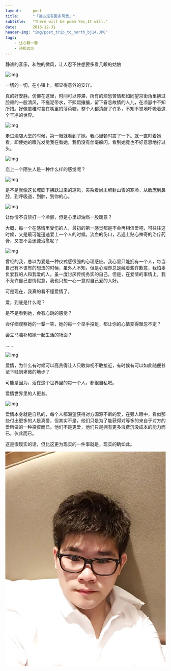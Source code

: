 ```yaml
---
layout:     post
title:      "「远方定有更多风景」"
subtitle:   "There will be poem.Yes,It will."
date:       2016-12-31
header-img: "img/post_trip_to_north_bj14.JPG"
tags:
    - 让心静一静
    - 诗和远方
---
```


静谧的音乐，和煦的微风，让人忍不住想要多看几眼的姑娘

![img](/img/post_trip_to_north_bj12.JPG)

一切的一切，在小镇上，都显得意外的安详。

真的好安静。仿佛在这里，时间可以停滞，所有的烦愁苦情都如同望京街角里拂过脸颊的一股清风，不拖泥带水，不熙熙攘攘，留下眷恋故情的人儿，在凉瑟中不知所措。好像童稚时含在嘴里的薄荷糖，整个人都清醒了许多，不知不觉地呼吸着这个干净的世界。

![img](/img/post_trip_to_north_bj04.JPG)

走进酒店大堂的时候，第一眼就看到了她。我心里顿时震了一下。就一直盯着她看，即使她的眼光发觉我在看她，我仍没有丝毫躲闪，看到她竟也不好意思地拧过头。

![img](/img/post_trip_to_north_bj05.JPG)

恋上一个陌生人是一种什么样的感觉呢？

![img](/img/post_trip_to_north_bj10.JPG)

是不是就像这长城脚下拂跃过来的凉风，夹杂着尚未解封山雪的寒冷，从脸庞到鼻腔，到呼吸道，到肺，到你的心。

![img](/img/post_trip_to_north_bj11.JPG)

让你情不自禁打一个冷颤，但是心里却油然一股暖意？

大概，每一个在感情里受伤的人，最初的第一感觉都是不会再相信爱吧，可往往这时候，又是最可能迅速爱上一个人的时候。流血的伤口，若遇上贴心神奇的治疗药膏，又怎不会迅速治愈呢？

![img](/img/post_trip_to_north_bj15.JPG)

曾经的我，总以为爱是一种仪式感很强的心理感应。我心里只能拥有一个人，每当自己有不该有的想法的时候，虽外人不知，但是心理却总是藏着些许歉意，我怕辜负爱我的人和我爱的人。虽一度讨厌传统务实的自己，但是，在爱情的事情上，我不允许自己虚情假意，我也只想一心一意对自己爱的人好。

可是现在，我真的看不懂爱情了。

爱，到底是什么呢？

是不是看到她，会有心跳的感觉？

会仔细观察她的一颦一笑，她的每一个举手投足，都让你的心情变得飘忽不定？

会立马脑补和她一起生活的场面？

……

![img](/img/post_trip_to_north_bj17.JPG)

爱情，为什么有时候可以高贵得让人只敢仰视不敢接近，有时候有可以如此随便甚至下贱到卑微的地步？

可能是因为，活在这个世界里的每一个人，都很自私吧。

爱情世界里的人更甚。

![img](/img/post_trip_to_north_bj18.JPG)

爱情本身就是自私的，每个人都渴望获得对方源源不断的爱，在旁人眼中，看似那些付出更多的人是真爱，但其实不是，他们只是为了能获得对等多的来自于对方的爱所做的一种投资而已。他们不是更爱，他们只是拥有更多浪费沉没成本的能力而已，仅此而已。

这是很现实的话，但比这更为现实的一件事就是，现实的确如此。

![img](/img/post_trip_to_north_bj19.JPG)

